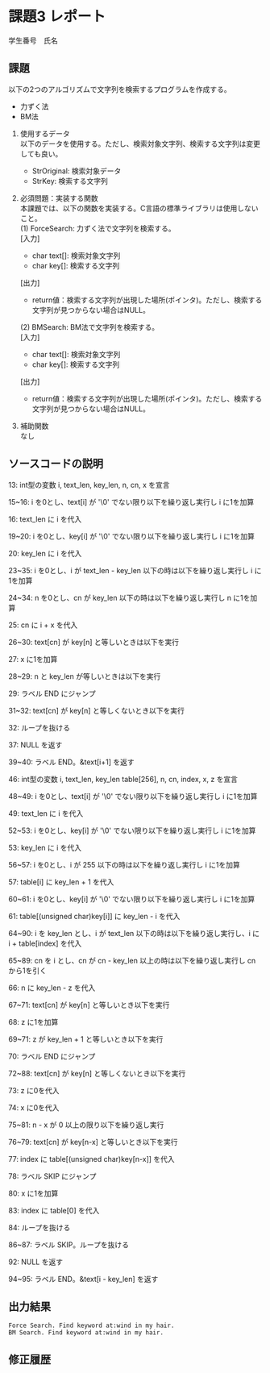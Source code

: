 # 課題3 レポート
学生番号　氏名


## 課題  

以下の2つのアルゴリズムで文字列を検索するプログラムを作成する。  
- 力ずく法
- BM法

1. 使用するデータ  
以下のデータを使用する。ただし、検索対象文字列、検索する文字列は変更しても良い。  
    - StrOriginal: 検索対象データ
    - StrKey: 検索する文字列

2. 必須問題：実装する関数  
本課題では、以下の関数を実装する。C言語の標準ライブラリは使用しないこと。  
    (1) ForceSearch: 力ずく法で文字列を検索する。  
    [入力]  
    - char text[]: 検索対象文字列  
    - char key[]: 検索する文字列  

    [出力]  
    - return値：検索する文字列が出現した場所(ポインタ)。ただし、検索する文字列が見つからない場合はNULL。  

    (2) BMSearch: BM法で文字列を検索する。  
    [入力]  
    - char text[]: 検索対象文字列  
    - char key[]: 検索する文字列  
 
    [出力]  
    - return値：検索する文字列が出現した場所(ポインタ)。ただし、検索する文字列が見つからない場合はNULL。  

3. 補助関数  
なし

## ソースコードの説明
13: int型の変数 i, text_len, key_len, n, cn, x を宣言

15~16: i を0とし、text[i] が '\0' でない限り以下を繰り返し実行し i に1を加算

16: text_len に i を代入

19~20: i を0とし、key[i] が '\0' でない限り以下を繰り返し実行し i に1を加算

20: key_len に i を代入

23~35: i を0とし、i が text_len - key_len 以下の時は以下を繰り返し実行し i に1を加算

24~34: n を0とし、cn が key_len 以下の時は以下を繰り返し実行し n に1を加算

25: cn に i + x を代入

26~30: text[cn] が key[n] と等しいときは以下を実行

27: x に1を加算

28~29: n と key_len が等しいときは以下を実行

29: ラベル END にジャンプ

31~32: text[cn] が key[n] と等しくないとき以下を実行

32: ループを抜ける

37: NULL を返す

39~40: ラベル END。&text[i+1] を返す

46: int型の変数 i, text_len, key_len table[256], n, cn, index, x, z を宣言

48~49: i を0とし、text[i] が '\0' でない限り以下を繰り返し実行し i に1を加算

49: text_len に i を代入

52~53: i を0とし、key[i] が '\0' でない限り以下を繰り返し実行し i に1を加算

53: key_len に i を代入

56~57: i を0とし、i が 255 以下の時は以下を繰り返し実行し i に1を加算

57: table[i] に key_len + 1 を代入

60~61: i を0とし、key[i] が '\0' でない限り以下を繰り返し実行し i に1を加算

61: table[(unsigned char)key[i]] に key_len - i を代入

64~90: i を key_len とし、i が text_len 以下の時は以下を繰り返し実行し、i に i + table[index] を代入

65~89: cn を i とし、cn が cn - key_len 以上の時は以下を繰り返し実行し cn から1を引く

66: n に key_len - z を代入

67~71: text[cn] が key[n] と等しいとき以下を実行

68: z に1を加算

69~71: z が key_len + 1 と等しいとき以下を実行

70: ラベル END にジャンプ

72~88: text[cn] が key[n] と等しくないとき以下を実行

73: z に0を代入

74: x に0を代入

75~81: n - x が 0 以上の限り以下を繰り返し実行

76~79: text[cn] が key[n-x] と等しいとき以下を実行

77: index に table[(unsigned char)key[n-x]] を代入

78: ラベル SKIP にジャンプ

80: x に1を加算

83: index に table[0] を代入

84: ループを抜ける

86~87: ラベル SKIP。ループを抜ける

92: NULL を返す

94~95: ラベル END。&text[i - key_len] を返す

## 出力結果

```
Force Search. Find keyword at:wind in my hair.
BM Search. Find keyword at:wind in my hair.
```

## 修正履歴

